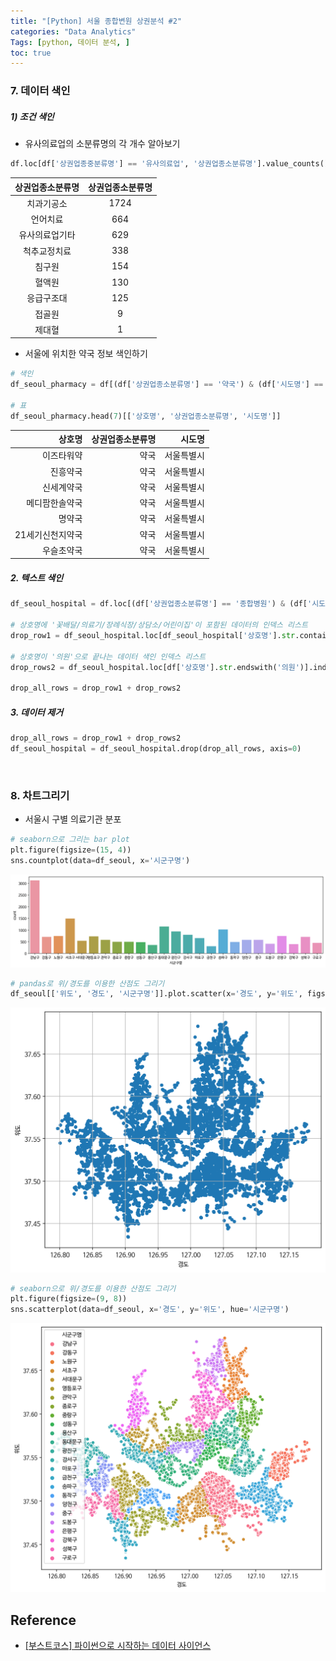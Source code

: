 ```yaml
---
title: "[Python] 서울 종합변원 상권분석 #2"
categories: "Data Analytics"
Tags: [python, 데이터 분석, ]
toc: true
---
```




### 7. 데이터 색인

##### 1) 조건 색인

-  유사의료업의 소분류명의 각 개수 알아보기

```python
df.loc[df['상권업종중분류명'] == '유사의료업', '상권업종소분류명'].value_counts()
```

| 상권업종소분류명 | 상권업종소분류명 |
| :--------------: | :--------------: |
|    치과기공소    |       1724       |
|     언어치료     |       664        |
|  유사의료업기타  |       629        |
|   척추교정치료   |       338        |
|      침구원      |       154        |
|      혈액원      |       130        |
|    응급구조대    |       125        |
|      접골원      |        9         |
|      제대혈      |        1         |



- 서울에 위치한 약국 정보 색인하기

```python
# 색인
df_seoul_pharmacy = df[(df['상권업종소분류명'] == '약국') & (df['시도명'] == '서울특별시')]

# 표
df_seoul_pharmacy.head(7)[['상호명', '상권업종소분류명', '시도명']]
```

|           상호명 | 상권업종소분류명 |     시도명 |
| ---------------: | ---------------: | ---------: |
|       이즈타워약 |             약국 | 서울특별시 |
|         진흥약국 |             약국 | 서울특별시 |
|       신세계약국 |             약국 | 서울특별시 |
|   메디팜한솔약국 |             약국 | 서울특별시 |
|           명약국 |             약국 | 서울특별시 |
| 21세기신천지약국 |             약국 | 서울특별시 |
|       우슬초약국 |             약국 | 서울특별시 |



##### 2. 텍스트 색인

```python
df_seoul_hospital = df.loc[(df['상권업종소분류명'] == '종합병원') & (df['시도명'] == '서울특별시')]

# 상호명에 '꽃배달/의료기/장례식장/상담소/어린이집'이 포함된 데이터의 인덱스 리스트
drop_row1 = df_seoul_hospital.loc[df_seoul_hospital['상호명'].str.contains('꽃배달|의료기|장례식장|상담소|어린이집')].index.tolist()

# 상호명이 '의원'으로 끝나는 데이터 색인 인덱스 리스트
drop_rows2 = df_seoul_hospital.loc[df['상호명'].str.endswith('의원')].index.tolist()

drop_all_rows = drop_row1 + drop_rows2

```



##### 3. 데이터 제거

```python
drop_all_rows = drop_row1 + drop_rows2
df_seoul_hospital = df_seoul_hospital.drop(drop_all_rows, axis=0) 
```

​	



### 8. 차트그리기

- 서울시 구별 의료기관 분포

```python
# seaborn으로 그리는 bar plot
plt.figure(figsize=(15, 4))
sns.countplot(data=df_seoul, x='시군구명')
```

![서울시 구별 의료기관 분포1](/assets/seoul_district_barplot.png)



```python
# pandas로 위/경도를 이용한 산점도 그리기
df_seoul[['위도', '경도', '시군구명']].plot.scatter(x='경도', y='위도', figsize=(8, 7), grid=True)
```

![서울시 구별 의료기관 분포2](/assets/seoul_district_scatterplot1.png)



```python
# seaborn으로 위/경도를 이용한 산점도 그리기
plt.figure(figsize=(9, 8))
sns.scatterplot(data=df_seoul, x='경도', y='위도', hue='시군구명')
```

![서울시 구별 의료기관 분포3](/assets/seoul_district_scatterplot2.png)



## Reference

- [[부스트코스] 파이썬으로 시작하는 데이터 사이언스](https://www.edwith.org/boostcourse-ds-510)

